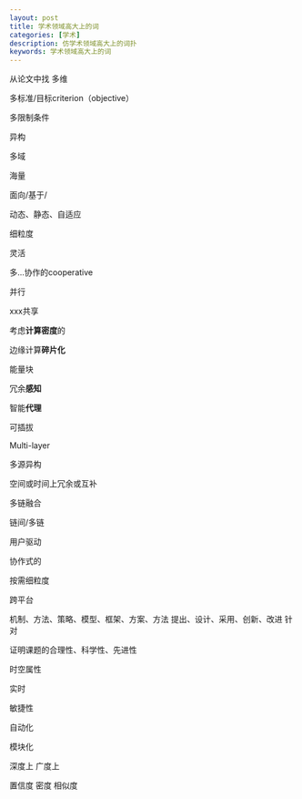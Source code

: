 ```yaml
---
layout: post
title: 学术领域高大上的词
categories: [学术]
description: 仿学术领域高大上的词扑
keywords: 学术领域高大上的词
---
```


从论文中找
多维

多标准/目标criterion（objective）

多限制条件

异构

多域

海量

面向/基于/

动态、静态、自适应

细粒度

灵活

多...协作的cooperative

并行

xxx共享

考虑**计算密度**的

边缘计算**碎片化**

能量块

冗余**感知**

智能**代理**

可插拔

Multi-layer

多源异构

空间或时间上冗余或互补

多链融合

链间/多链

用户驱动

协作式的

按需细粒度

跨平台

机制、方法、策略、模型、框架、方案、方法
提出、设计、采用、创新、改进
针对

证明课题的合理性、科学性、先进性

时空属性

实时 

敏捷性

自动化

模块化

深度上 广度上

置信度 密度 相似度
